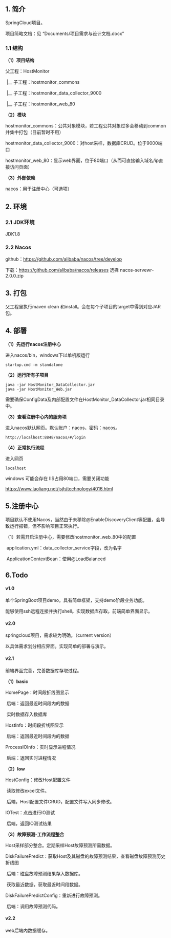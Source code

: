## 1. 简介

SpringCloud项目。

项目简略文档：见 “Documents/项目需求与设计文档.docx”

### 1.1 结构

**（1）项目结构**

父工程：HostMonitor

​	|__ 子工程：hostmonitor_commons

​	|__ 子工程：hostmonitor_data_collector_9000

​	|__ 子工程：hostmonitor_web_80

**（2）模块**

hostmonitor_commons：公共对象模块，若工程公共对象过多会移动到common并集中打包（目前暂时不用）

hostmonitor_data_collector_9000：对host采样，数据库CRUD。位于9000端口

hostmonitor_web_80：显示web界面，位于80端口（从而可直接输入域名/ip直接访问页面）

**（3）外部依赖**

nacos：用于注册中心（可选项）



## 2. 环境

### 2.1 JDK环境

JDK1.8

### 2.2 Nacos

github：https://github.com/alibaba/nacos/tree/develop

下载：https://github.com/alibaba/nacos/releases  选择 nacos-servewr-2.0.0.zip



## 3. 打包

父工程里执行maven clean 和install。会在每个子项目的target中得到对应JAR包。



## 4. 部署

**（1）先运行nacos注册中心**

进入nacos/bin，windows下以单机版运行

```
startup.cmd -m standalone
```

**（2）运行所有子项目**

```
java -jar HostMonitor_DataCollector.jar
java -jar HostMonitor_Web.jar
```

需要确保ConfigData及内部配置文件在HostMonitor_DataCollector.jar相同目录中。

**（3）查看注册中心内的服务项**

进入nacos默认网页。默认账户：nacos，密码：nacos。

```url
http://localhost:8848/nacos/#/login
```

**（4）正常执行流程**

进入网页

```
localhost
```

windows 可能会存在 IIS占用80端口，需要关闭功能

https://www.laoliang.net/jsjh/technology/4016.html



## 5.注册中心

​	项目默认不使用Nacos，当然由于未移除@EnableDiscoveryClient等配置，会导致运行报错，但不影响项目正常执行。

（1）若需开启注册中心，需要修改hostmonitor_web_80中的配置

​	application.yml：data_collector_service字段，改为名字

​	ApplicationContextBean：使用@LoadBalanced

## 6.Todo

#### v1.0

单个SpringBoot项目demo。具有简单框架，支持demo阶段业务功能。

能够使用ssh远程连接并执行shell。实现数据库存取。前端简单界面显示。

#### v2.0

springcloud项目，需求较为明确。（current version）

以具体需求划分相应界面。实现简单的部署与演示。

#### v2.1

前端界面完善，完善数据库存取过程。

**（1）basic**

HomePage：时间段折线图显示

​						后端：返回最近时间段内的数据

​									实时数据存入数据库

HostInfo：时间段折线图显示

​					后端：返回最近时间段内的数据

ProcessIOInfo：实时显示进程情况

​							后端：返回实时进程情况

**（2）low**

HostConfig：修改Host配置文件

​						读取修改excel文件。

​						后端，Host配置文件CRUD，配置文件写入同步修改。

IOTest：点击进行IO测试

​				后端，返回IO测试结果

**（3）故障预测-工作流程整合**

Host采样部分整合。定期采样Host故障预测所需数据。

DiskFailurePredict：获取Host及其磁盘的故障预测结果，查看磁盘故障预测历史折线图

​									后端：磁盘故障预测结果存入数据库。

​												获取最近数据，获取最近时间段数据。

DiskFailurePredictConfig：重新进行故障预测。

​												后端：调用故障预测代码。

#### v2.2

web后端内数据缓存。